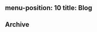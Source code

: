 
menu-position: 10
title: Blog
---
## Archive

<!--%
from datetime import datetime
posts = [p for p in pages if "post" in p] # get all blog post pages
posts.sort(key=lambda p: p.get("date"), reverse=True) # sort post pages by date
for p in posts:
    date = datetime.strptime(p.date, "%Y-%m-%d").strftime("%Y %B %d")
    print("  * **[%s](%s)** — %s" % (p.post, p.url, date)) # markdown list item
%-->
